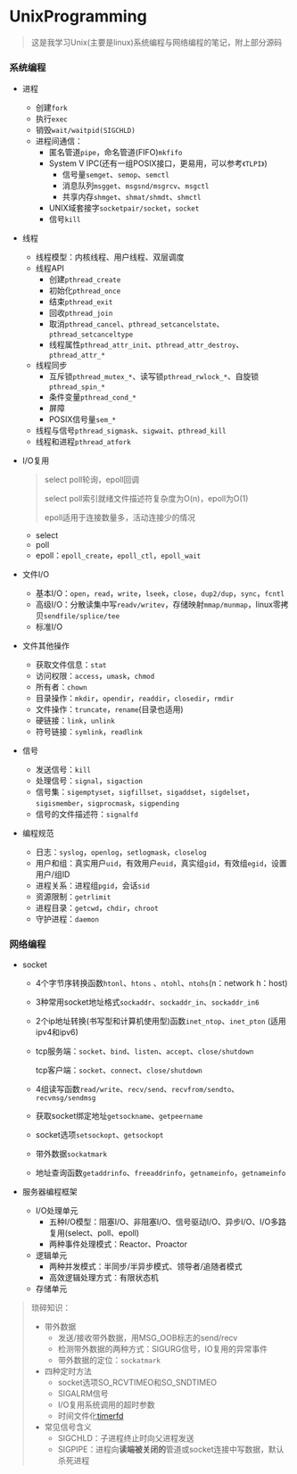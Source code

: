 # UnixProgramming

> 这是我学习Unix(主要是linux)系统编程与网络编程的笔记，附上部分源码

### 系统编程

* 进程
  
  * 创建`fork`
  * 执行`exec`
  * 销毁`wait/waitpid(SIGCHLD)`
  * 进程间通信：
    * 匿名管道`pipe`，命名管道(FIFO)`mkfifo`
    * System V IPC(还有一组POSIX接口，更易用，可以参考`《TLPI》`)
      * 信号量`semget`、`semop`、`semctl` 
      * 消息队列`msgget`、`msgsnd/msgrcv`、`msgctl`
      * 共享内存`shmget`、`shmat/shmdt`、`shmctl`
    * UNIX域套接字`socketpair/socket`，`socket`
    * 信号`kill`
  
* 线程

  * 线程模型：内核线程、用户线程、双层调度
  * 线程API
    * 创建`pthread_create`
    * 初始化`pthread_once`
    * 结束`pthread_exit`
    * 回收`pthread_join`
    * 取消`pthread_cancel`、`pthread_setcancelstate`、`pthread_setcanceltype`
    * 线程属性`pthread_attr_init`、`pthread_attr_destroy`、`pthread_attr_*`
  * 线程同步
    * 互斥锁`pthread_mutex_*`、读写锁`pthread_rwlock_*`、自旋锁`pthread_spin_*`
    * 条件变量`pthread_cond_*`
    * 屏障
    * POSIX信号量`sem_*`
  * 线程与信号`pthread_sigmask`、`sigwait`、`pthread_kill`
  * 线程和进程`pthread_atfork`

* I/O复用
  
  > select poll轮询，epoll回调
  >
  > select poll索引就绪文件描述符复杂度为O(n)，epoll为O(1)
  >
  > epoll适用于连接数量多，活动连接少的情况
  >
  
  * select
  * poll
  * epoll：`epoll_create`，`epoll_ctl`，`epoll_wait`
  
* 文件I/O
  * 基本I/O：`open`，`read`，`write`，`lseek`，`close`，`dup2/dup`，`sync`，`fcntl`
  * 高级I/O：分散读集中写`readv/writev`，存储映射`mmap/munmap`，linux零拷贝`sendfile/splice/tee`
  * 标准I/O
  
* 文件其他操作
  * 获取文件信息：`stat`
  * 访问权限：`access`，`umask`，`chmod`
  * 所有者：`chown`
  * 目录操作：`mkdir`，`opendir`，`readdir`，`closedir`，`rmdir`
  * 文件操作：`truncate`，`rename`(目录也适用)
  * 硬链接：`link`，`unlink`
  * 符号链接：`symlink`，`readlink`
  
* 信号

  * 发送信号：`kill`
  * 处理信号：`signal`，`sigaction`
  * 信号集：`sigemptyset`，`sigfillset`，`sigaddset`，`sigdelset`，`sigismember`，`sigprocmask`，`sigpending`
  * 信号的文件描述符：`signalfd`

* 编程规范
  * 日志：`syslog`，`openlog`，`setlogmask`，`closelog`
  * 用户和组：真实用户`uid`，有效用户`euid`，真实组`gid`，有效组`egid`，设置用户/组ID
  * 进程关系：进程组`pgid`，会话`sid`
  * 资源限制：`getrlimit`
  * 进程目录：`getcwd`，`chdir`，`chroot`
  * 守护进程：`daemon`

### 网络编程

* socket
  * 4个字节序转换函数`htonl`、`htons` 、`ntohl`、`ntohs`(n：network     h：host)

  * 3种常用socket地址格式`sockaddr`、`sockaddr_in`、`sockaddr_in6`

  * 2个ip地址转换(书写型和计算机使用型)函数`inet_ntop`、`inet_pton` (适用ipv4和ipv6)

  * tcp服务端：`socket`、`bind`、`listen`、`accept`、`close/shutdown`

    tcp客户端：`socket`、`connect`、`close/shutdown`

  * 4组读写函数`read/write`、`recv/send`、`recvfrom/sendto`、`recvmsg/sendmsg`

  * 获取socket绑定地址`getsockname`、`getpeername`

  * socket选项`setsockopt`、`getsockopt`

  * 带外数据`sockatmark`

  * 地址查询函数`getaddrinfo`、`freeaddrinfo`，`getnameinfo`，`getnameinfo`
  
* 服务器编程框架

  * I/O处理单元
    * 五种I/O模型：阻塞I/O、非阻塞I/O、信号驱动I/O、异步I/O、I/O多路复用(select、poll、epoll)
    * 两种事件处理模式：Reactor、Proactor
  * 逻辑单元
    * 两种并发模式：半同步/半异步模式、领导者/追随者模式
    * 高效逻辑处理方式：有限状态机
  * 存储单元

> 琐碎知识：
>
> * 带外数据
>   * 发送/接收带外数据，用MSG_OOB标志的send/recv
>   * 检测带外数据的两种方式：SIGURG信号，IO复用的异常事件
>   * 带外数据的定位：`sockatmark`
> * 四种定时方法
>   * socket选项SO_RCVTIMEO和SO_SNDTIMEO
>   * SIGALRM信号
>   * I/O复用系统调用的超时参数
>   * 时间文件化[timerfd](https://www.cnblogs.com/wenqiang/p/6698371.html)
> * 常见信号含义
>   * SIGCHLD：子进程终止时向父进程发送
>   * SIGPIPE：进程向**读端被关闭的**管道或socket连接中写数据，默认杀死进程

